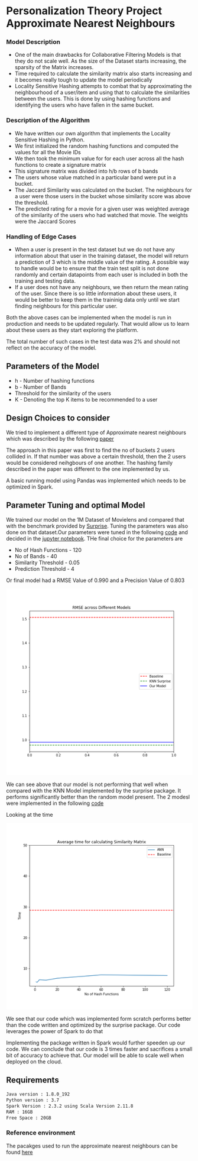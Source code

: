 # Personalization Theory Project Approximate Nearest Neighbours

### Model Description
- One of the main drawbacks for Collaborative Filtering Models is that they do not scale well. As the size of the Dataset starts increasing, the sparsity of the Matrix increases. 
- Time required to calculate the similarity matrix also starts increasing and it becomes really tough to update the model periodically 
- Locality Sensitive Hashing attempts to combat that by approximating the neighbourhood of a user/item and using that to calculate the similarities between the users. This is done by using hashing functions and identifying the users who have fallen in the same bucket. 

### Description of the Algorithm 
- We have written our own algorithm that implements the Locality Sensitive Hashing in Python. 
- We first initialized the random hashing functions and computed the values for all the Movie IDs
- We then took the minimum value for for each user across all the hash functions to create a signature matrix
- This signature matrix was divided into h/b rows of b bands 
- The users whose value matched in a particular band were put in a bucket.
- The Jaccard Similarity was calculated on the bucket. The neighbours for a user were those users in the bucket whose similarity score was above the threshold. 
- The predicted rating for a movie for a given user was weighted average of the similarity of the users who had watched that movie. The weights were the Jaccard Scores

### Handling of Edge Cases
- When a user is present in the test dataset but we do not have any information about that user in the training dataset, the model will return a prediction of 3 which is the middle value of the rating. A possible way to handle would be to ensure that the train test split is not done randomly and certain datapoints from each user is included in both the training and testing data. 
- If a user does not have any neighbours, we then return the mean rating of the user. Since there is so little information about these users, it would be better to keep them in the traininig data only until we start finding neighbours for this particular user. 

Both the above cases can be implemented when the model is run in production and needs to be updated regularly. That would allow us to learn about these users as they start exploring the platform. 

The total number of such cases in the test data was 2% and should not reflect on the accuracy of the model. 

## Parameters of the Model
- h - Number of hashing functions
- b - Number of Bands 
- Threshold for the similarity of the users
- K - Denoting the top K items to be recommended to a user


## Design Choices to consider
We tried to implement a different type of Approximate nearest neighbours which was described by the following [paper](Data/ANN.pdf)

The approach in this paper was first to find the no of buckets 2 users collided in. If that number was above a certain threshold, then the 2 users would be considered neihgbours of one another. The hashing family described in the paper was different to the one implemented by us. 

A basic running model using Pandas was implemented which needs to be optimized in Spark. 

## Parameter Tuning and optimal Model 
We trained our model on the 1M Dataset of Movielens and compared that with the benchmark provided by [Surprise](http://surpriselib.com). Tuning the parameters was also done on that dataset.Our parameters were tuned in the following [code](ann/check_precision.py) and decided in the [jupyter notebook](ann/ANN_Accuracy_Plots.ipynb). THe final choice for the parameters are 
- No of Hash Functions - 120 
- No of Bands - 40 
- Similarity Threshold - 0.05
- Prediction Threshold - 4

Or final model had a RMSE Value of 0.990 and a Precision Value of 0.803

![text](Plots/final_rmse.png)

We can see above that our model is not performing that well when compared with the KNN Model implemented by the surprise package. It performs significantly better than the random model present. The 2 modesl were implemented in the following [code](k_NN.py)

Looking at the time 

![text](Plots/avg_time.png)

We see that our code which was implemented form scratch performs better than the code written and optimized by the surprise package. Our code leverages the power of Spark to do that

Implementing the package written in Spark would further speeden up our code. We can conclude that our code is 3 times faster and sacrifices a small bit of accuracy to achieve that. Our model will be able to scale well when deployed on the cloud. 

## Requirements
```
Java version : 1.8.0_192
Python version : 3.7
Spark Version : 2.3.2 using Scala Version 2.11.8
RAM : 16GB
Free Space : 20GB
```

### Reference environment
The pacakges used to run the approximate nearest neighbours can be found [here](Data/requirements.txt)
